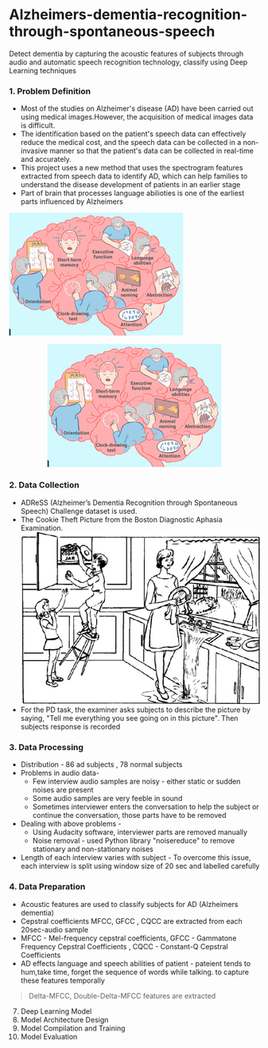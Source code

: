 # Alzheimers-dementia-recognition-through-spontaneous-speech
Detect dementia by capturing the acoustic features of subjects through audio and automatic speech recognition technology, classify using Deep Learning techniques

### 1. Problem Definition
* Most of the studies on Alzheimer's disease (AD) have been carried out using medical images.However, the acquisition of medical images data is difficult.
* The identification based on the patient's speech data can effectively reduce the medical cost, and the speech data can be collected
in a non-invasive manner so that the patient's data can be collected in real-time and accurately.
* This project uses a new method that uses the spectrogram features extracted from speech data to identify AD, which can help families to understand the disease development of patients in an earlier stage
* Part of brain that processes language abilioties is one of the earliest parts influenced by Alzheimers

![Alzheimers effect](images/alzheimers.png)

<p align="center">
  <img src="images/alzheimers.png" alt="Alzheimers effect" />
</p>


### 2. Data Collection
* ADReSS (Alzheimer’s Dementia Recognition through Spontaneous Speech) Challenge dataset is used.
* The Cookie Theft Picture from the Boston Diagnostic Aphasia Examination.
![Cookie theft picture boston exam](images/cookie-theft.png)
* For the PD task, the examiner asks subjects to describe the picture by saying, "Tell me everything you see going on in this picture". Then subjects response is recorded
### 3. Data Processing
* Distribution - 86 ad subjects , 78 normal subjects
* Problems in audio data- 
    * Few interview audio samples are noisy - either static or sudden noises are present
    * Some audio samples are very feeble in sound
    * Sometimes interviewer enters the conversation to help the subject or continue the conversation, those parts have to be removed
* Dealing with above problems - 
    * Using Audacity software, interviewer parts are removed manually
    * Noise removal - used Python library "noisereduce" to remove stationary and non-stationary noises 
* Length of each interview varies with subject - To overcome this issue, each interview is split using window size of 20 sec and labelled carefully
### 4. Data Preparation
* Acoustic features are used to classify subjects for AD (Alzheimers dementia)
* Cepstral coefficients MFCC, GFCC , CQCC are extracted from each 20sec-audio sample
* MFCC - Mel-frequency cepstral coefficients, GFCC - Gammatone Frequency Cepstral Coefficients , CQCC - Constant-Q Cepstral Coefficients
* AD effects language and speech abilities of patient - pateient tends to hum,take time, forget the sequence of words while talking. to capture these features temporally 
> Delta-MFCC, Double-Delta-MFCC features are extracted 
> 
7. Deep Learning Model
8. Model Architecture Design
9. Model Compilation and Training
10. Model Evaluation
